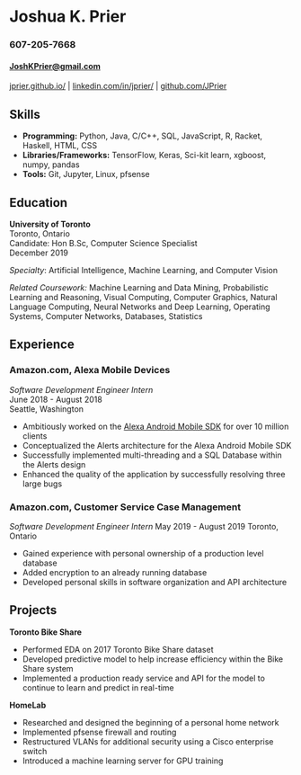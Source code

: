 # Joshua K. Prier                                                                         
### 607-205-7668
#### [JoshKPrier@gmail.com](mailto:JoshKPrier@gmail.com)

[jprier.github.io/](https://jprier.github.io/) | [linkedin.com/in/jprier/](https://www.linkedin.com/in/jprier/) | [github.com/JPrier](https://github.com/JPrier)

## Skills

  - **Programming:** Python, Java, C/C++, SQL, JavaScript, R, Racket, Haskell, HTML, CSS
  - **Libraries/Frameworks:** TensorFlow, Keras, Sci-kit learn, xgboost, numpy, pandas
  - **Tools:** Git, Jupyter, Linux, pfsense

## Education

**University of Toronto**         
Toronto, Ontario  
Candidate: Hon B.Sc, Computer Science Specialist  
December 2019  

_Specialty_: Artificial Intelligence, Machine Learning, and Computer Vision

_Related Coursework:_  Machine Learning and Data Mining, Probabilistic Learning and Reasoning, Visual Computing, Computer Graphics, Natural Language Computing, Neural Networks and Deep Learning, Operating Systems, Computer Networks, Databases, Statistics

## Experience

### Amazon.com, Alexa Mobile Devices  
 *Software Development Engineer Intern*  
 June 2018 - August 2018  
 Seattle, Washington

- Ambitiously worked on the [Alexa Android Mobile SDK](https://play.google.com/store/apps/details?id=com.amazon.dee.app) for over 10 million clients
- Conceptualized the Alerts architecture for the Alexa Android Mobile SDK
- Successfully implemented multi-threading and a SQL Database within the Alerts design
- Enhanced the quality of the application by successfully resolving three large bugs

### Amazon.com, Customer Service Case Management
  *Software Development Engineer Intern*
  May 2019 - August 2019
  Toronto, Ontario
  
  - Gained experience with personal ownership of a production level database
  - Added encryption to an already running database
  - Developed personal skills in software organization and API architecture

## Projects

**Toronto Bike Share**
- Performed EDA on 2017 Toronto Bike Share dataset
- Developed predictive model to help increase efficiency within the Bike Share system
- Implemented a production ready service and API for the model to continue to learn and predict in real-time

**HomeLab**

- Researched and designed the beginning of a personal home network
- Implemented pfsense firewall and routing
- Restructured VLANs for additional security using a Cisco enterprise switch
- Introduced a machine learning server for GPU training
